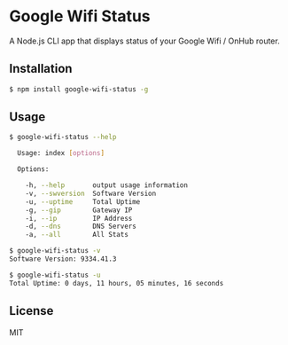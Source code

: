 # Google Wifi Status
A Node.js CLI app that displays status of your Google Wifi / OnHub router.

## Installation
```bash
$ npm install google-wifi-status -g
```

## Usage
```bash
$ google-wifi-status --help

  Usage: index [options]

  Options:

    -h, --help       output usage information
    -v, --swversion  Software Version
    -u, --uptime     Total Uptime
    -g, --gip        Gateway IP
    -i, --ip         IP Address
    -d, --dns        DNS Servers
    -a, --all        All Stats
```

```bash
$ google-wifi-status -v
Software Version: 9334.41.3
```

```bash
$ google-wifi-status -u
Total Uptime: 0 days, 11 hours, 05 minutes, 16 seconds
```

## License
MIT